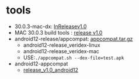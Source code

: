 # tools

* 30.0.3-mac-dx: [InReleasev1.0](https://github.com/hhhaiai/tools/releases/download/v1.0/30.0.3.zip)
* MAC 30.0.3 build tools : [release v1.0](https://github.com/hhhaiai/tools/releases/tag/v1.0)
* android12-release/appcompat: [appcompat.tar.gz](https://android.googlesource.com/platform/prebuilts/runtime/+archive/refs/heads/android12-release/appcompat.tar.gz)
  - android12-release_veridex-linux
  - android12-release_veridex-mac
  - USE:`./appcompat.sh --dex-file=test.apk`
* android12-appcompat
  - [release_v1.0_android12](https://github.com/hhhaiai/tools/releases/download/v1.0/and12-appcompat.zip)

